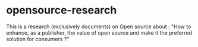 # opensource-research
This is a research (exclusively documents) on Open source about : "How to enhance, as a publisher, the value of open source and make it the preferred solution for consumers ?"
